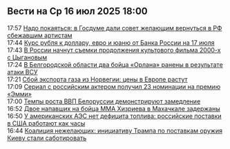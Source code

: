 <h2>Вести на Ср 16 июл 2025 18:00</h2><!--2025-07-16 17:57:00-->
<div class="rssn">
  <div><span class="smaller gray hspace">17:57</span> <a class="nodecor" href="https://eadaily.com/ru/news/2025/07/16/nado-pokayatsya-v-gosdume-dali-sovet-zhelayushchim-vernutsya-v-rf-sbezhavshim-artistam">Надо покаяться: в Госдуме дали совет желающим вернуться в РФ сбежавшим артистам</a></div>
</div>
<div class="rssn">
  <div><span class="smaller gray hspace">17:44</span> <a class="nodecor" href="https://eadaily.com/ru/news/2025/07/16/kurs-rublya-k-dollaru-evro-i-yuanyu-ot-banka-rossii-na-17-iyulya">Курс рубля к доллару, евро и юаню от Банка России на 17 июля</a></div>
</div>
<div class="rssn">
  <div><span class="smaller gray hspace">17:43</span> <a class="nodecor" href="https://eadaily.com/ru/news/2025/07/16/v-rossii-nachnut-semki-prodolzheniya-kultovogo-filma-2000-h-s-cyganovym">В России начнут съемки продолжения культового фильма 2000-х с Цыгановым</a></div>
</div>
<div class="rssn">
  <div><span class="smaller gray hspace">17:24</span> <a class="nodecor" href="https://eadaily.com/ru/news/2025/07/16/v-belgorodskoy-oblasti-dva-boyca-orlana-raneny-v-rezultate-ataki-vsu">В Белгородской области два бойца «Орлана» ранены в результате атаки ВСУ</a></div>
</div>
<div class="rssn">
  <div><span class="smaller gray hspace">17:21</span> <a class="nodecor" href="https://eadaily.com/ru/news/2025/07/16/sboy-eksporta-gaza-iz-norvegii-ceny-v-evrope-rastut">Сбой экспорта газа из Норвегии: цены в Европе растут</a></div>
</div>
<div class="rssn">
  <div><span class="smaller gray hspace">17:09</span> <a class="nodecor" href="https://eadaily.com/ru/news/2025/07/16/serial-s-rossiyskim-akterom-poluchil-23-nominacii-na-premiyu-emmi">Сериал с российским актером получил 23 номинации на премию «Эмми»</a></div>
</div>
<div class="rssn">
  <div><span class="smaller gray hspace">17:00</span> <a class="nodecor" href="https://eadaily.com/ru/news/2025/07/16/tempy-rosta-vvp-belorussii-demonstriruyut-zamedlenie">Темпы роста ВВП Белоруссии демонстрируют замедление</a></div>
</div>
<div class="rssn">
  <div><span class="smaller gray hspace">16:52</span> <a class="nodecor" href="https://eadaily.com/ru/news/2025/07/16/dvoe-napavshih-na-boyca-mma-hizrieva-v-mahachkale-zaderzhany">Двое напавших на бойца ММА Хизриева в Махачкале задержаны</a></div>
</div>
<div class="rssn">
  <div><span class="smaller gray hspace">16:50</span> <a class="nodecor" href="https://eadaily.com/ru/news/2025/07/16/u-amerikanskih-aes-net-deficita-topliva-rossiyskie-postavki-v-ssha-rabotayut-kak-chasy">У американских АЭС нет дефицита топлива: российские поставки в США работают как часы</a></div>
</div>
<div class="rssn">
  <div><span class="smaller gray hspace">16:44</span> <a class="nodecor" href="https://eadaily.com/ru/news/2025/07/16/koaliciya-nezhelayushchih-iniciativu-trampa-po-postavkam-oruzhiya-kievu-stali-sabotirovat">Коалиция нежелающих: инициативу Трампа по поставкам оружия Киеву стали саботировать</a></div>
</div>